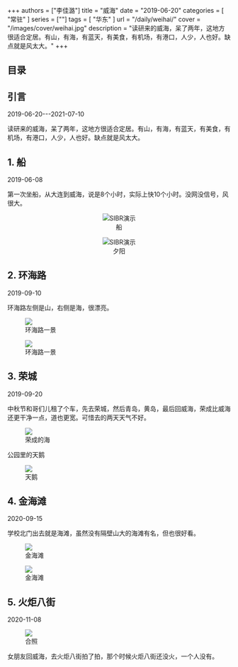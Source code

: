 +++
authors = ["李佳潞"]
title = "威海"
date = "2019-06-20"
categories = [
    "常驻"
]
series = [""]
tags = [
    "华东"
]
url = "/daily/weihai/"
cover = "/images/cover/weihai.jpg"
description = "读研来的威海，呆了两年，这地方很适合定居。有山，有海，有蓝天，有美食，有机场，有港口，人少，人也好。缺点就是风太大。"
+++
<!DOCTYPE html>
<html lang="zh-CN">
<head>
    <meta charset="UTF-8">
    <meta name="viewport" content="width=device-width, initial-scale=1.0">
    <link rel="stylesheet" href="/assets/css/styles.css">
    <script src="/assets/js/toc.js"></script>    
</head>
<body>
    <article>
        <nav>
            <h2>目录</h2>
            <ul id="toc">
                <!-- 目录项会在这里动态生成 -->
            </ul>
        </nav>
        <section>
            <h2>引言</h2>
            <p>2019-06-20---2021-07-10</p>
            <p>读研来的威海，呆了两年，这地方很适合定居。有山，有海，有蓝天，有美食，有机场，有港口，人少，人也好。缺点就是风太大。
            </p>
        </section>
        <section>
            <h2>1. 船</h2>
            <p>2019-06-08 <i class="fas fa-sun"></i></p>
            <p class="text">第一次坐船，从大连到威海，说是8个小时，实际上快10个小时。没网没信号，风很大。</p>
            <figure class="container" style="display: flex; flex-direction: column; align-items: center;">
            <img src="https://cdn-v.heirenlop.com/weihai1.gif"
                alt="SIBR演示" style="max-width:100%; height:auto;" />
            <figcaption>船</figcaption>
            </figure>
            <figure class="container" style="display: flex; flex-direction: column; align-items: center;">
            <img src="https://cdn-v.heirenlop.com/weihai2.gif"
                alt="SIBR演示" style="max-width:100%; height:auto;" />
            <figcaption>夕阳</figcaption>
            </figure>
        </section>
        <section>
            <h2>2. 环海路</h2>
            <p>2019-09-10 <i class="fas fa-sun"></i></p>
            <p class="text">环海路左侧是山，右侧是海，很漂亮。</p>
            <div class="container">
                <figure class="image">
                    <a data-fancybox="gallery" href="https://cdn.heirenlop.com/daily-record/weihai1.jpg">
    <img src="https://cdn.heirenlop.com/daily-record/weihai1.jpg" loading="lazy">
</a>
                    <figcaption>环海路一景</figcaption>
                </figure>
            </div>
            <div class="container">
                <figure class="image">
                    <a data-fancybox="gallery" href="https://cdn.heirenlop.com/daily-record/weihai2.jpg">
    <img src="https://cdn.heirenlop.com/daily-record/weihai2.jpg" loading="lazy">
</a>
                    <figcaption>环海路一景</figcaption>
                </figure>
            </div>
        </section>
        <section>
            <h2>3. 荣城</h2>
            <p>2019-09-20 <i class="fas fa-cloud"></i></p>
            <p class="text">中秋节和哥们儿租了个车，先去荣城，然后青岛，黄岛，最后回威海，荣成比威海还更干净一点，道也更宽。可惜去的两天天气不好。</p>
            <div class="container">
                <figure class="image">
                    <a data-fancybox="gallery" href="https://cdn.heirenlop.com/daily-record/weihai3.jpg">
    <img src="https://cdn.heirenlop.com/daily-record/weihai3.jpg" loading="lazy">
</a>
                    <figcaption>荣成的海</figcaption>
                </figure>
            </div>
            <div class="container">
                <p class="text">公园里的天鹅</p>
                <figure class="image">
                    <a data-fancybox="gallery" href="https://cdn.heirenlop.com/daily-record/weihai4.jpg">
    <img src="https://cdn.heirenlop.com/daily-record/weihai4.jpg" loading="lazy">
</a>
                    <figcaption>天鹅</figcaption>
                </figure>
            </div>
        </section>
        <section>
            <h2>4. 金海滩</h2>
            <p>2020-09-15 <i class="fas fa-sun"></i></p>
            <p class="text">学校北门出去就是海滩，虽然没有隔壁山大的海滩有名，但也很好看。</p>
            <div class="container">
                <figure class="image">
                    <a data-fancybox="gallery" href="https://cdn.heirenlop.com/daily-record/weihai5.jpg">
    <img src="https://cdn.heirenlop.com/daily-record/weihai5.jpg" loading="lazy">
</a>
                    <figcaption>金海滩</figcaption>
                </figure>
            </div>
            <div class="container">
                <figure class="image">
                    <a data-fancybox="gallery" href="https://cdn.heirenlop.com/daily-record/weihai8.png">
    <img src="https://cdn.heirenlop.com/daily-record/weihai8.png" loading="lazy">
</a>
                    <figcaption>金海滩</figcaption>
                </figure>
            </div>
        </section>
        <section>
            <h2>5. 火炬八街</h2>
            <p>2020-11-08 <i class="fas fa-cloud"></i></p>
            <div class="container">
                <figure class="image">
                    <a data-fancybox="gallery" href="https://cdn.heirenlop.com/daily-record/weihai7.jpg">
    <img src="https://cdn.heirenlop.com/daily-record/weihai7.jpg" loading="lazy">
</a>
                    <figcaption>合照</figcaption>
                </figure>
                <p class="text"> 女朋友回威海，去火炬八街拍了拍，那个时候火炬八街还没火，一个人没有。</p>
            </div>
        </section>
    </article>
</body>
</html>